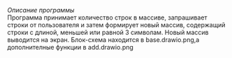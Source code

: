 *Описание программы*<br>
Программа принимает количество строк в массиве, запрашивает строки от пользователя и затем формирует новый массив, содержащий строки с длиной, меньшей или равной 3 символам. Новый массив выводится на экран.
Блок-схема находится в base.drawio.png,а дополнителные функции в add.drawio.png
